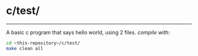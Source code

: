 # c/test/
---
A basic c program that says hello world, using 2 files.
*compile with*:
```bash
cd <this-repository>/c/test/
make clean all
```
